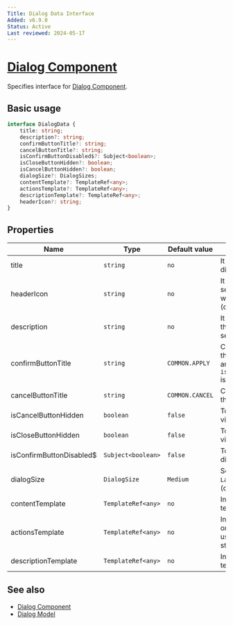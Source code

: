 ```yaml
---
Title: Dialog Data Interface
Added: v6.9.0
Status: Active
Last reviewed: 2024-05-17
---
```


# [Dialog Component](../../../lib/content-services/src/lib/dialogs/dialog/dialog-data.interface.ts "Defined in dialog-data.interface.ts")

Specifies interface for [Dialog Component](../dialogs/dialog.md).

## Basic usage

```ts
interface DialogData {
    title: string;
    description?: string;
    confirmButtonTitle?: string;
    cancelButtonTitle?: string;
    isConfirmButtonDisabled$?: Subject<boolean>;
    isCloseButtonHidden?: boolean;
    isCancelButtonHidden?: boolean;
    dialogSize?: DialogSizes;
    contentTemplate?: TemplateRef<any>;
    actionsTemplate?: TemplateRef<any>;
    descriptionTemplate?: TemplateRef<any>;
    headerIcon?: string;
}
```

## Properties

| Name | Type | Default value | Description |
| ---- | ---- | ------------- | ----------- |
| title | `string` | `no` | It will be placed in the dialog title section. |
| headerIcon | `string` | `no` | It will be placed in header section. Should be used with Alert dialogs. (optional) |
| description | `string` | `no` | It will be placed first in the dialog content section. (optional) |
| confirmButtonTitle | `string` | `COMMON.APPLY` | Confirmation action. After this, the dialog is closed and the `isConfirmButtonDisabled$` is set to `true`. (optional) |
| cancelButtonTitle | `string` | `COMMON.CANCEL` | Cancellation action. After this, the dialog is closed |
| isCancelButtonHidden | `boolean` | `false` | Toggles cancel button visibility. (optional) |
| isCloseButtonHidden | `boolean` | `false` | Toggles close button visibility. (optional) |
| isConfirmButtonDisabled$ | `Subject<boolean>` | `false` | Toggles confirm button disability. (optional) |
| dialogSize | `DialogSize` | `Medium` | Set dialog size. Can be `Large`, `Medium`, `Alert`. (optional) |
| contentTemplate | `TemplateRef<any>` | `no` | Inserts a content template. (optional) |
| actionsTemplate | `TemplateRef<any>` | `no` | Inserts a template styled on the left. Should be used for additional `ghost` style buttons. (optional) |
| descriptionTemplate | `TemplateRef<any>` | `no` | Inserts a description template. (optional) |

## See also

- [Dialog Component](../dialogs/dialog.md)
- [Dialog Model](../models/dialog.model.md)
